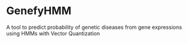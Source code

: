 # GenefyHMM
A tool to predict probability of genetic diseases from gene expressions using HMMs with Vector Quantization
